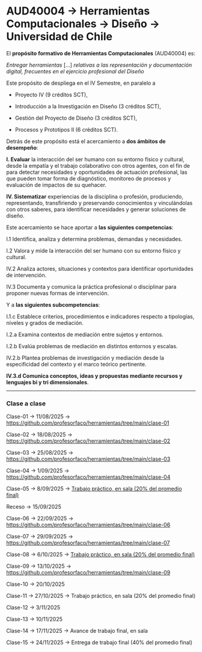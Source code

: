 # AUD40004 → Herramientas Computacionales → Diseño → Universidad de Chile

El **propósito formativo de Herramientas Computacionales** (AUD40004) es: 

*Entregar herramientas* […] *relativas a las representación y documentación digital, frecuentes en el ejercicio profesional del Diseño*

Este propósito de despliega en el IV Semestre, en paralelo a 

- Proyecto IV (9 créditos SCT),

- Introducción a la Investigación en Diseño (3 créditos SCT),

- Gestión del Proyecto de Diseño (3 créditos SCT), 

- Procesos y Prototipos II (6 créditos SCT). 

Detrás de este propósito está el acercamiento a **dos ámbitos de desempeño**: 

**I. Evaluar** la interacción del ser humano con su entorno físico y cultural, desde la empatía y el trabajo colaborativo con otros agentes, con el fin de para detectar necesidades y oportunidades de actuación profesional, las que pueden tomar forma de diagnóstico, monitoreo de procesos y evaluación de impactos de su quehacer.

**IV. Sistematizar** experiencias de la disciplina o profesión, produciendo, representando, transfiriendo y preservando conocimientos y vinculándolas con otros saberes, para identificar necesidades y generar soluciones de diseño.

Este acercamiento se hace aportar a **las siguientes competencias**: 

I.1 Identifica, analiza y determina problemas, demandas y necesidades.

I.2 Valora y mide la interacción del ser humano con su entorno físico y cultural.

IV.2 Analiza actores, situaciones y contextos para identificar oportunidades de intervención.

IV.3 Documenta y comunica la práctica profesional o disciplinar para proponer nuevas formas de intervención.

Y a **las siguientes subcompetencias**: 

I.1.c Establece criterios, procedimientos e indicadores respecto a tipologías, niveles y grados de mediación.

I.2.a Examina contextos de mediación entre sujetos y entornos.

I.2.b Evalúa problemas de mediación en distintos entornos y escalas.

IV.2.b Plantea problemas de investigación y mediación desde la especificidad del contexto y el marco teórico pertinente.

**IV.3.d Comunica conceptos, ideas y propuestas mediante recursos y lenguajes bi y tri dimensionales**.

- - - - -  - 

### Clase a clase

Clase-01 → 11/08/2025 → https://github.com/profesorfaco/herramientas/tree/main/clase-01

Clase-02 → 18/08/2025 → https://github.com/profesorfaco/herramientas/tree/main/clase-02

Clase-03 → 25/08/2025 → https://github.com/profesorfaco/herramientas/tree/main/clase-03

Clase-04 → 1/09/2025 → https://github.com/profesorfaco/herramientas/tree/main/clase-04

Clase-05 → 8/09/2025 → [Trabajo práctico, en sala (20% del promedio final)](https://github.com/profesorfaco/herramientas/tree/main/clase-05)

Receso → 15/09/2025

Clase-06 → 22/09/2025 → https://github.com/profesorfaco/herramientas/tree/main/clase-06

Clase-07 → 29/09/2025 → https://github.com/profesorfaco/herramientas/tree/main/clase-07

Clase-08 → 6/10/2025 → [Trabajo práctico, en sala (20% del promedio final)](https://github.com/profesorfaco/herramientas/tree/main/clase-08)

Clase-09 → 13/10/2025 → https://github.com/profesorfaco/herramientas/tree/main/clase-09

Clase-10 → 20/10/2025

Clase-11 → 27/10/2025 → Trabajo práctico, en sala (20% del promedio final)

Clase-12 → 3/11/2025

Clase-13 → 10/11/2025

Clase-14 → 17/11/2025 → Avance de trabajo final, en sala

Clase-15 → 24/11/2025 → Entrega de trabajo final (40% del promedio final)


